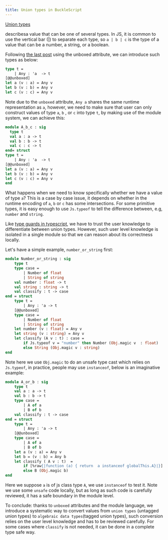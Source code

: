 ```yaml
---
title: Union types in BuckleScript
---
```


[Union types](https://www.typescriptlang.org/docs/handbook/advanced-types.html#union-types)

describesa value that can be one of several types. In JS, it is common to use the vertical bar (|) to separate each type, so `a | b | c`  is the type of a value that can be a number, a string, or a boolean.


Following [the last post](https://bucklescript.github.io/blog/2019/12/20/release-7-02) using the unboxed attribute, we can introduce such types as below:

```ocaml
type t = 
    | Any : 'a  -> t 
[@@unboxed]    
let a (v : a) = Any v
let b (v : b) = Any v
let c (v : c) = Any v
```

Note due to the `unboxed` attribute, `Any a` shares the same runtime representation as `a`, however, we need to make sure that user can only construct values of type `a`, `b` , or `c` into type `t`, by making use of the module system, we can achieve this:

```ocaml
module A_b_c : sig 
  type t 
  val a : a -> t 
  val b : b -> t 
  val c : c -> t   
end= struct 
type t = 
    | Any : 'a  -> t 
[@@unboxed]    
let a (v : a) = Any v
let b (v : b) = Any v
let c (v : c) = Any v
end
```

<!-- Union types are useful for modeling situations when values can overlap in the types they can take on.  -->
What happens when we need to know specifically whether we have a value of type `a`? This is a case by case issue, it depends on whether in the runtime encoding of `a`, `b` or `c` has some intersections. For some primitive types, it is easy enough to use `Js.typeof` to tell the difference between, e.g, `number` and `string`. 

Like [type guards in typescript](https://www.typescriptlang.org/docs/handbook/advanced-types.html#type-guards-and-differentiating-types), we have to trust the user knowledge to differentiate between union types. However, such user level knowledge is isolated in a single module so that we can reason about its correctness locally.

Let's have a simple example, `number_or_string` first:

```ocaml
module Number_or_string : sig 
    type t 
    type case = 
        | Number of float 
        | String of string
    val number : float -> t 
    val string : string -> t 
    val classify : t -> case             
end = struct 
    type t = 
        | Any : 'a -> t 
    [@@unboxed]     
    type case = 
        | Number of float 
        | String of string
    let number (v : float) = Any v 
    let string (v : string) = Any v     
    let classify (A v : t) : case = 
        if Js.typeof v = "number" then Number (Obj.magic v  : float)
        else String (Obj.magic v : string)
end
```

Note here we use `Obj.magic` to do an unsafe type cast which relies on `Js.typeof`, in practice, people may use `instanceof`, below is an imaginative example:

```ocaml
module A_or_b : sig 
    type t 
    val a : a -> t 
    val b : b -> t 
    type case = 
        | A of a 
        | B of b 
    val classify : t -> case
end = struct
    type t = 
        | Any : 'a -> t
    [@@unboxed]   
    type case = 
        | A of a 
        | B of b 
    let a (v : a) = Any v 
    let b = (v : b) = Any b 
    let classify ( A v : t)  = 
        if [%raw{|function (a) { return  a instanceof globalThis.A}|}] v then A (Obj.magic v : a)
        else B (Obj.magic b)
end
```

Here we suppose `a` is of js class type `A`, we use `instanceof` to test it. Note we use some `unsafe` code locally, but as long as such code is carefully reviewed, it has  a safe boundary in the module level.


To conclude: thanks to `unboxed` attributes and the module language, we introduce a systematic way to convert values from `union types` (untagged union types) to `algebraic data types`(tagged union types), such conversion relies on the user level knowledge and has to be reviewed carefully. For some cases where `classify` is not needed, it can be done in a complete type safe way.
